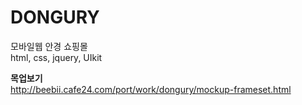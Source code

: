 # DONGURY
모바일웹 안경 쇼핑몰   
html, css, jquery, UIkit

**목업보기**      
<http://beebii.cafe24.com/port/work/dongury/mockup-frameset.html>
